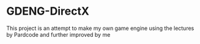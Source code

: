 # GDENG-DirectX

This project is an attempt to make my own game engine using the lectures by Pardcode and further improved by me
